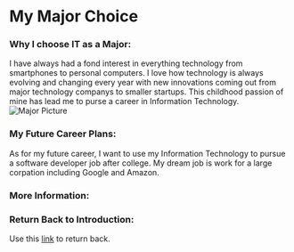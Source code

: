 # My Major Choice
### Why I choose IT as a Major:

I have always had a fond interest in everything technology from smartphones to personal computers. I love how technology is always evolving and changing every year with new innovations coming out from major technology companys to smaller startups. This childhood passion of mine has lead me to purse a career in Information Technology.
![Major Picture]([https://www.flickr.com/photos/beaurogers/31833779864/in/photolist-Qv3rFw-34mt9F-a9Cmfy-5Ha3Zi-9msKdv-o3hgjr-hWpUte-4WMsJ1-KUQ8N-deshUb-vssBD-6CQci6-8AFCiD-zsJWT-nNfsgB-dPDwZJ-bn9JGn-5HtSXY-6CUhAL-a4UTXB-ugPum-KUPSo-fBLNm-6CUmpy-4WMsc9-8a7D3T-83KJev-6CQ2bK-nNusHJ-a78rQH-nw3NvT-7aq2qf-8wwBso-3nNceh-ugSKP-4mh4kh-bbeeqH-a7biME-q3PtTf-brFpgb-cg38zw-bXMZc-nJPELD-f58Lmo-bXMYG-bz8AAi-bxNtNT-bXMYi-bXMY6-bXMYv](https://thabaat.com/wp-content/uploads/2021/04/1581481407499.jpeg))

### My Future Career Plans:
As for my future career, I want to use my Information Technology to pursue a software developer job after college. My dream job is work for a large corpation including Google and Amazon.

### More Information:


### Return Back to Introduction:
Use this [link](README.md) to return back.



